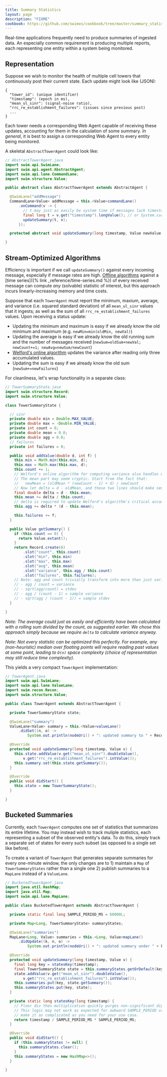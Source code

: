 ```yaml
---
title: Summary Statistics
layout: page
description: "FIXME"
cookbook: https://github.com/swimos/cookbook/tree/master/summary_statistics
---
```


Real-time applications frequently need to produce summaries of ingested data.
An especially common requirement is producing multiple reports, each representing one entity within a system being monitored.

## Representation

Suppose we wish to monitor the health of multiple cell towers that continuously post their current state.
Each update might look like (JSON):

```
{
  "tower_id": (unique identifier)
  "timestamp": (epoch in ms),
  "mean_ul_sinr": (signal-noise ratio),
  "rrc_re_establishment_failures": (issues since previous post)
  ...
}
```

Each tower needs a corresponding Web Agent capable of receiving these updates, accounting for them in the calculation of some summary.
_In general_, it is best to assign a corresponding Web Agent to every entity being monitored.

A skeletal `AbstractTowerAgent` could look like:

```java
// AbstractTowerAgent.java
import swim.api.SwimLane;
import swim.api.agent.AbstractAgent;
import swim.api.lane.CommandLane;
import swim.structure.Value;

public abstract class AbstractTowerAgent extends AbstractAgent {

  @SwimLane("addMessage")
  CommandLane<Value> addMessage = this.<Value>commandLane()
      .onCommand(v -> {
        // t may just as easily be system time if messages lack timestamp info
        final long t = v.get("timestamp").longValue(); // or System.currentTimeMillis();
        updateSummary(t, v);
      });

  protected abstract void updateSummary(long timestamp, Value newValue);

}
```

## Stream-Optimized Algorithms

Efficiency is important if we call `updateSummary()` against every incoming message, especially if message rates are high.
[Offline algorithms](https://en.wikipedia.org/wiki/Online_algorithm) against a [time series]({% link _reference/time-series.md %}) of every received message can compute _any_ (solvable) statistic of interest, but this approach incurs linearly-increasing memory and time costs.

Suppose that each `TowerAgent` must report the minimum, maxium, average, and variance (i.e. squared standard deviation) of all `mean_ul_sinr` values that it ingests; as well as the sum of all `rrc_re_establishment_failures` values.
Upon receiving a status update:

- Updating the minimum and maximum is easy if we already know the old minimum and maximum (e.g. `newMin=min(oldMin, newVal)`)
- Updating the average is easy if we already know the old running sum and the number of messages received (`newSum=oldSum+newVal; newCount+=1; newAvg=newSum/newCount`)
- [Welford's online algorithm](https://en.wikipedia.org/wiki/Algorithms_for_calculating_variance#Welford's_online_algorithm) updates the variance after reading only three accumulated values.
- Updating the sum is easy if we already know the old sum (`newSum+=newFailures`)

For cleanliness, let's wrap functionality in a separate class:

```java
// TowerSummaryState.java
import swim.structure.Record;
import swim.structure.Value;

class TowerSummaryState {

  // sinr
  private double min = Double.MAX_VALUE;
  private double max = -Double.MIN_VALUE;
  private int count = 0;
  private double mean = 0.0;
  private double agg = 0.0;
  // failures
  private int failures = 0;

  public void addValue(double d, int f) {
    this.min = Math.min(this.min, d);
    this.max = Math.max(this.max, d);
    this.count += 1;
    // Welford's online algorithm for computing variance also handles mean.
    // The mean part may seem cryptic. Start from the fact that:
    //   newMean = (oldMean * (newCount - 1) + d) / newCount
    // Now let delta = d - oldMean, and these two lines should make sense.
    final double delta = d - this.mean;
    this.mean += delta / this.count;
    // delta is required to update Welford's algorithm's critical accumulator.
    this.agg += delta * (d - this.mean);

    this.failures += f;
  }

  public Value getSummary() {
    if (this.count == 0) {
      return Value.extant();
    }
    return Record.create(6)
        .slot("count", this.count)
        .slot("min", this.min)
        .slot("max", this.max)
        .slot("avg", this.mean)
        .slot("variance", this.agg / this.count)
        .slot("failures", this.failures);
    // Note: agg and count trivially transform into more than just variance:
    // - agg / count = variance
    // - sqrt(agg/count) = stdev
    // - agg / (count - 1) = sample variance
    // - sqrt(agg / (count - 1)) = sample stdev
  }

}
```

_Note: The average could just as easily and efficiently have been calculated with a rolling sum divided by the count, as suggested earlier._
_We chose this approach simply because we require `delta` to calculate variance anyway._

_Note: Not every statistic can be optimized this perfectly._
_For example, any (non-heuristic) median over floating points will require reading past values at some point, leading to `O(n)` space complexity (choice of representation may still reduce time complexity)._

This yields a very compact `TowerAgent` implementation:

```java
// TowerAgent.java
import swim.api.SwimLane;
import swim.api.lane.ValueLane;
import swim.recon.Recon;
import swim.structure.Value;

public class TowerAgent extends AbstractTowerAgent {

  private TowerSummaryState state;

  @SwimLane("summary")
  ValueLane<Value> summary = this.<Value>valueLane()
      .didSet((n, o) ->
          System.out.println(nodeUri() + ": updated summary to " + Recon.toString(n)));

  @Override
  protected void updateSummary(long timestamp, Value v) {
    this.state.addValue(v.get("mean_ul_sinr").doubleValue(),
        v.get("rrc_re_establishment_failures").intValue());
    this.summary.set(this.state.getSummary());
  }

  @Override
  public void didStart() {
    this.state = new TowerSummaryState();
  }

}
```

## Bucketed Summaries

Currently, each `TowerAgent` computes one set of statistics that summarizes its entire lifetime.
You may instead wish to track muliple statistics, each representing a subset of the observed entity's data.
To do this, simply track a separate set of states for every such subset (as opposed to a single set like before).

To create a variant of `TowerAgent` that generates separate summaries for every one-minute window, the only changes are to 1) maintain a `Map` of `TowerSummaryStates` rather than a single one 2) publish summaries to a `MapLane` instead of a `ValueLane`.

```java
// BucketedTowerAgent.java
import java.util.HashMap;
import java.util.Map;
import swim.api.lane.MapLane;

public class BucketedTowerAgent extends AbstractTowerAgent {

  private static final long SAMPLE_PERIOD_MS = 60000L;

  private Map<Long, TowerSummaryState> summaryStates;

  @SwimLane("summaries")
  MapLane<Long, Value> summaries = this.<Long, Value>mapLane()
      .didUpdate((k, n, o) ->
          System.out.println(nodeUri() + ": updated summary under " + k + " to " + Recon.toString(n)));

  @Override
  protected void updateSummary(long timestamp, Value v) {
    final long key = statesKey(timestamp);
    final TowerSummaryState state = this.summaryStates.getOrDefault(key, new TowerSummaryState());
    state.addValue(v.get("mean_ul_sinr").doubleValue(),
        v.get("rrc_re_establishment_failures").intValue());
    this.summaries.put(key, state.getSummary());
    this.summaryStates.put(key, state);
  }

  private static long statesKey(long timestamp) {
    // Floor div then multiplication quickly purges non-significant digits.
    // This logic may not work as expected for awkward SAMPLE_PERIOD values;
    // make it as complicated as you need for your use case.
    return timestamp / SAMPLE_PERIOD_MS * SAMPLE_PERIOD_MS;
  }

  @Override
  public void didStart() {
    if (this.summaryStates != null) {
      this.summaryStates.clear();
    }
    this.summaryStates = new HashMap<>();
  }

}
```
